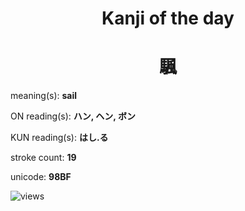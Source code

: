 <h1 align="center">Kanji of the day</h1>
<h1 align="center">颿</h1>
<p align="left">meaning(s): <b>sail</b></p>
<p align="left">ON reading(s): <b>ハン, ヘン, ボン</b></p>
<p align="left">KUN reading(s): <b>はし.る</b></p>
<p align="left">stroke count: <b>19</b></p>
<p align="left">unicode: <b>98BF</b></p>
<p align="left"><img src="https://komarev.com/ghpvc/?username=tristanwagner-kanjioftheday&label=Views&color=0e75b6&style=flat" alt="views"/></p>
